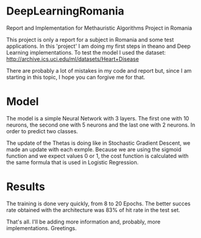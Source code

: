 # DeepLearningRomania
Report and Implementation for Methauristic Algorithms Project in Romania

This project is only a report for a subject in Romania and some test applications.
In this 'project' I am doing my first steps in theano and Deep Learning implementations.
To test the model I used the dataset: http://archive.ics.uci.edu/ml/datasets/Heart+Disease

There are probably a lot of mistakes in my code and report but, since I am starting in this topic, I hope you can forgive me for that.

# Model
The model is a simple Neural Network with 3 layers. The first one with 10 neurons, the second one with 5 neurons and the last one with 2 neurons. In order to predict two classes.

The update of the Thetas is doing like in Stochastic Gradient Descent, we made an update with each exmple. Because we are using the sigmoid function and we expect values 0 or 1, the cost function is calculated with the same formula that is used in Logistic Regression.
# Results
The training is done very quickly, from 8 to 20 Epochs. The better succes rate obtained with the architecture was 83% of hit rate in the test set.

That's all. I'll be adding more information and, probably, more implementations.
Greetings.
